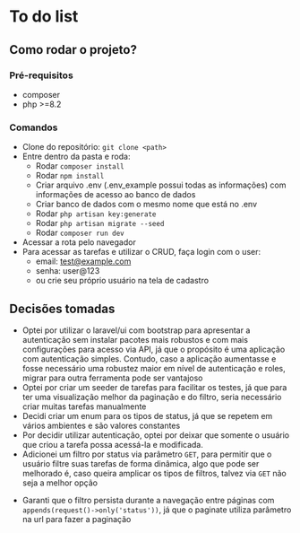 # To do list

## Como rodar o projeto?

### Pré-requisitos
* composer
* php >=8.2

### Comandos
* Clone do repositório: `git clone <path>`
* Entre dentro da pasta e roda:
    * Rodar `composer install`
    * Rodar `npm install`
    * Criar arquivo .env (.env_example possui todas as informações) com informações de acesso ao banco de dados
    * Criar banco de dados com o mesmo nome que está no .env
    * Rodar `php artisan key:generate`
    * Rodar `php artisan migrate --seed`
    * Rodar `composer run dev`
* Acessar a rota pelo navegador
* Para acessar as tarefas e utilizar o CRUD, faça login com o user:
  * email: test@example.com
  * senha: user@123
  * ou crie seu próprio usuário na tela de cadastro


## Decisões tomadas
* Optei por utilizar o laravel/ui com bootstrap para apresentar a autenticação sem instalar pacotes mais robustos e com mais configurações para acesso via API, já que o propósito é uma aplicação com autenticação simples. Contudo, caso a aplicação aumentasse e fosse necessário uma robustez maior em nível de autenticação e roles, migrar para outra ferramenta pode ser vantajoso
* Optei por criar um seeder de tarefas para facilitar os testes, já que para ter uma visualização melhor da paginação e do filtro, seria necessário criar muitas tarefas manualmente
* Decidi criar um enum para os tipos de status, já que se repetem em vários ambientes e são valores constantes
* Por decidir utilizar autenticação, optei por deixar que somente o usuário que criou a tarefa possa acessá-la e modificada.
* Adicionei um filtro por status via parâmetro `GET`, para permitir que o usuário filtre suas tarefas de forma dinâmica, algo que pode ser melhorado é, caso queira amplicar os tipos de filtros, talvez via `GET` não seja a melhor opção
- Garanti que o filtro persista durante a navegação entre páginas com `appends(request()->only('status'))`, já que o paginate utiliza parâmetro na url para fazer a paginação
